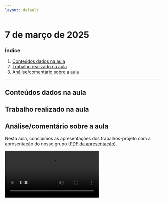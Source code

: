 ```yaml
---
layout: default
---
```


# 7 de março de 2025

<h3><b>Índice</b></h3>

1. [Conteúdos dados na aula](#conteúdos-dados-na-aula)
2. [Trabalho realizado na aula](#trabalho-realizado-na-aula)
3. [Análise/comentário sobre a aula](#análisecomentário-sobre-a-aula)

---

## Conteúdos dados na aula

## Trabalho realizado na aula

## Análise/comentário sobre a aula

Nesta aula, concluímos as apresentações dos trabalhos-projeto com a apresentação do nosso grupo ([PDF da apresentação](../trabalhos/mini-projeto-lego/trabalho-projeto-lego.pdf)).

<video src="https://1pedroalmeida.github.io/aplicacoesinf/trabalhos/mini-projeto-lego/video.mp4" controls>
